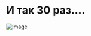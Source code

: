 # И так 30 раз....

![image](https://github.com/user-attachments/assets/056599ed-eff3-42af-9c93-a0246b6f642d)
